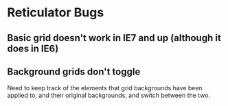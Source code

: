 Reticulator Bugs
==================

Basic grid doesn't work in IE7 and up (although it does in IE6)
---------------------------------------------------------------


Background grids don't toggle
-----------------------------
Need to keep track of the elements that grid backgrounds have been applied to,
and their original backgrounds, and switch between the two.
